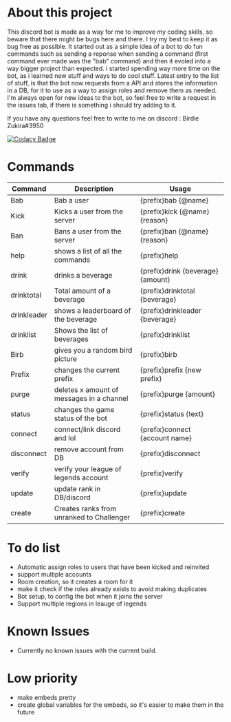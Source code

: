 # About this project
 This discord bot is made as a way for me to improve my coding skills, so beware that there might be bugs here and there. I try my best to keep it as bug free as possible. It started out as a simple idea of a bot to do fun commands such as sending a reponse when sending a command (first command ever made was the "bab" command) and then it evoled into a way bigger project than expected. i started spending way more time on the bot, as i learned new stuff and ways to do cool stuff. Latest entry to the list of stuff, is that the bot now requests from a API and stores the information in a DB, for it to use as a way to assign roles and remove them as needed. I'm always open for new ideas to the bot, so feel free to write a request in the issues tab, if there is something i should try adding to it.
 
 If you have any questions feel free to write to me on discord : Birdie Zukira#3950

[![Codacy Badge](https://api.codacy.com/project/badge/Grade/77b4cd256aab40d59c107a6daff1314c)](https://www.codacy.com/app/kom449/Discord-Bot-GIT?utm_source=github.com&amp;utm_medium=referral&amp;utm_content=kom449/Discord-Bot-GIT&amp;utm_campaign=Badge_Grade)
# Commands
| Command | Description | Usage |
| ------ | ------ | ------ |
|Bab|Bab a user|{prefix}bab {@name}|
|Kick|Kicks a user from the server|{prefix}kick {@name} {reason}|
|Ban|Bans a user from the server|{prefix}ban {@name} {reason}|
|help|shows a list of all the commands|{prefix}help|
|drink|drinks a beverage|{prefix}drink {beverage} {amount}|
|drinktotal|Total amount of a beverage|{prefix}drinktotal {beverage}|
|drinkleader|shows a leaderboard of the beverage|{prefix}drinkleader {beverage}|
|drinklist|Shows the list of beverages|{prefix}drinklist|
|Birb|gives you a random bird picture|{prefix}birb|
|Prefix|changes the current prefix|{prefix}prefix {new prefix}|
|purge|deletes x amount of messages in a channel|{prefix}purge {amount}|
|status|changes the game status of the bot|{prefix}status {text}|
|connect|connect/link discord and lol|{prefix}connect {account name}|
|disconnect|remove account from DB|{prefix}disconnect|
|verify|verify your league of legends account|{prefix}verify|
|update|update rank in DB/discord|{prefix}update|
|create|Creates ranks from unranked to Challenger|{prefix}create|

# To do list
 - Automatic assign roles to users that have been kicked and reinvited
 - support multiple accounts
 - Room creation, so it creates a room for it
 - make it check if the roles already exists to avoid making duplicates
 - Bot setup, to config the bot when it joins the server
 - Support multiple regions in leauge of legends

 
# Known Issues
 - Currently no known issues with the current build.
 
 
# Low priority
 - make embeds pretty
 - create global variables for the embeds, so it's easier to make them in the future
   
